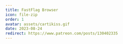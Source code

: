 ```yaml
---
title: FastFlag Browser
icon: file-zip
order: 1
avatar: assets/cartikiss.gif
date: 2023-08-24
redirect: https://www.patreon.com/posts/130402335
---
```


